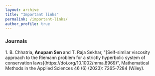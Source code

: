 ```yaml
---
layout: archive
title: "Important links"
permalink: /important-links/
author_profile: true
---
```

<h3>Journals</h3>
1. B. Chhatria, <b>Anupam Sen </b> and T. Raja Sekhar, "[Self-similar viscosity approach to the Riemann problem for a strictly hyperbolic system of conservation laws](https://doi.org/10.1002/mma.8969)", Mathematical Methods in the Applied Sciences 46 (6) (2023): 7265-7284 (Wiley).
